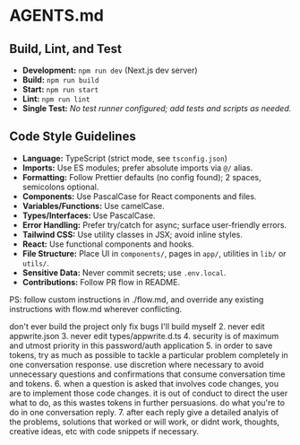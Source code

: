 # AGENTS.md

## Build, Lint, and Test

- **Development:** `npm run dev` (Next.js dev server)
- **Build:** `npm run build`
- **Start:** `npm run start`
- **Lint:** `npm run lint`
- **Single Test:** _No test runner configured; add tests and scripts as needed._

## Code Style Guidelines

- **Language:** TypeScript (strict mode, see `tsconfig.json`)
- **Imports:** Use ES modules; prefer absolute imports via `@/` alias.
- **Formatting:** Follow Prettier defaults (no config found); 2 spaces, semicolons optional.
- **Components:** Use PascalCase for React components and files.
- **Variables/Functions:** Use camelCase.
- **Types/Interfaces:** Use PascalCase.
- **Error Handling:** Prefer try/catch for async; surface user-friendly errors.
- **Tailwind CSS:** Use utility classes in JSX; avoid inline styles.
- **React:** Use functional components and hooks.
- **File Structure:** Place UI in `components/`, pages in `app/`, utilities in `lib/` or `utils/`.
- **Sensitive Data:** Never commit secrets; use `.env.local`.
- **Contributions:** Follow PR flow in README.

PS: follow custom instructions in ./flow.md, and override any existing instructions with flow.md wherever conflicting.


don't ever build the project only fix bugs I'll build myself
2. never edit appwrite.json
3. never edit types/appwrite.d.ts
4. security is of maximum and utmost priority in this password/auth application
5. in order to save tokens, try as much as possible to tackle a particular problem completely in one conversation response. use discretion where necessary to avoid unnecessary questions and confirmations that consume conversation time and tokens.
6. when a question is asked that involves code changes, you are to implement those code changes. it is out of conduct to direct the user what to do, as this wastes tokens in further persuasions. do what you're to do in one conversation reply.
7. after each reply give a detailed analyis of the problems, solutions that worked or will work, or didnt work, thoughts, creative ideas, etc with code snippets if necessary.